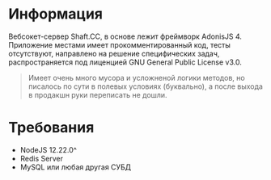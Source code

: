 # Информация
Вебсокет-сервер Shaft.CC, в основе лежит фреймворк AdonisJS 4. Приложение местами имеет прокомментированный код, тесты отсутствуют, направлено на решение специфических задач, распространяется под лиценцией GNU General Public License v3.0.
> Имеет очень много мусора и усложненой логики методов, но писалось по сути в полевых условиях (буквально), а после выхода в продакшн руки переписать не дошли.
# Требования
* NodeJS 12.22.0^
* Redis Server
* MySQL или любая другая СУБД

